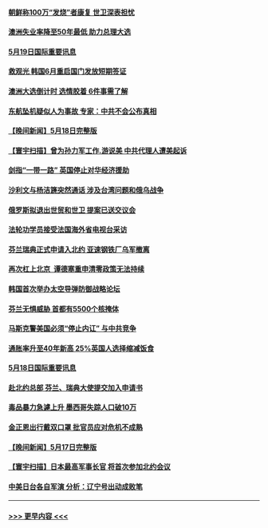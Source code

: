 #### [朝鲜称100万“发烧”者康复 世卫深表担忧](../pages/prog202/a103432935.md?t=05192051) 
#### [澳洲失业率降至50年最低 助力总理大选](../pages/prog202/a103432949.md?t=05192051) 
#### [5月19日国际重要讯息](../pages/prog202/a103432929.md?t=05192051) 
#### [救观光 韩国6月重启国门发放短期签证](../pages/prog202/a103432841.md?t=05192051) 
#### [澳洲大选倒计时 选情胶着 6件事需了解](../pages/prog202/a103432792.md?t=05192051) 
#### [东航坠机疑似人为事故 专家：中共不会公布真相](../pages/prog202/a103432747.md?t=05192051) 
#### [【晚间新闻】5月18日完整版](../pages/prog202/a103432635.md?t=05192051) 
#### [【寰宇扫描】曾为孙力军工作.游说美 中共代理人遭美起诉](../pages/prog202/a103432660.md?t=05192051) 
#### [剑指“一带一路” 英国停止对华经济援助](../pages/prog202/a103432687.md?t=05192051) 
#### [沙利文与杨洁篪突然通话 涉及台湾问题和俄乌战争](../pages/prog202/a103432643.md?t=05192051) 
#### [俄罗斯拟退出世贸和世卫 提案已送交议会](../pages/prog202/a103432435.md?t=05192051) 
#### [法轮功学员接受法国海外省电视台采访](../pages/prog202/a103432385.md?t=05192051) 
#### [芬兰瑞典正式申请入北约 亚速钢铁厂乌军撤离](../pages/prog202/a103432365.md?t=05192051) 
#### [再次杠上北京  谭德塞重申清零政策无法持续](../pages/prog202/a103432382.md?t=05192051) 
#### [韩国首次举办太空导弹防御战略论坛](../pages/prog202/a103432307.md?t=05192051) 
#### [芬兰无惧威胁 首都有5500个核掩体](../pages/prog202/a103432123.md?t=05192051) 
#### [马斯克警美国必须“停止内讧” 与中共竞争](../pages/prog202/a103432115.md?t=05192051) 
#### [通胀率升至40年新高 25%英国人选择缩减饭食](../pages/prog202/a103432103.md?t=05192051) 
#### [5月18日国际重要讯息](../pages/prog202/a103432076.md?t=05192051) 
#### [赴北约总部 芬兰、瑞典大使提交加入申请书](../pages/prog202/a103432020.md?t=05192051) 
#### [毒品暴力急遽上升 墨西哥失踪人口破10万](../pages/prog202/a103431978.md?t=05192051) 
#### [金正恩出行戴双口罩 批官员应对危机不成熟](../pages/prog202/a103431921.md?t=05192051) 
#### [【晚间新闻】5月17日完整版](../pages/prog202/a103431791.md?t=05192051) 
#### [【寰宇扫描】日本最高军事长官 将首次参加北约会议](../pages/prog202/a103431822.md?t=05192051) 
#### [中美日台各自军演 分析：辽宁号出动成败笔](../pages/prog202/a103431824.md?t=05192051) 

----
#### [ >>> 更早内容 <<< ](../indexes/prog202-earlier.md)
